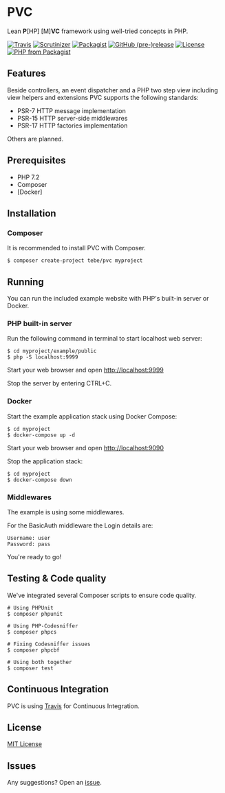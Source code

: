 # PVC

Lean **P**[HP] [M]**VC** framework using well-tried concepts in PHP.  

[![Travis](https://img.shields.io/travis/tbreuss/pvc.svg)](https://travis-ci.org/tbreuss/pvc)
[![Scrutinizer](https://img.shields.io/scrutinizer/g/tbreuss/pvc.svg)](https://scrutinizer-ci.com/g/tbreuss/pvc/)
[![Packagist](https://img.shields.io/packagist/dt/tebe/pvc.svg)](https://packagist.org/packages/tebe/pvc)
[![GitHub (pre-)release](https://img.shields.io/github/release/tbreuss/pvc/all.svg)](https://github.com/tbreuss/pvc/releases)
[![License](https://img.shields.io/github/license/tbreuss/pvc.svg)](https://github.com/tbreuss/pvc/blob/master/LICENSE)
[![PHP from Packagist](https://img.shields.io/packagist/php-v/tebe/pvc.svg)](https://packagist.org/packages/tebe/pvc)


## Features

Beside controllers, an event dispatcher and a PHP two step view including view helpers and extensions PVC supports the following standards:

- PSR-7 HTTP message implementation
- PSR-15 HTTP server-side middlewares
- PSR-17 HTTP factories implementation 

Others are planned.


## Prerequisites

- PHP 7.2
- Composer
- [Docker]


## Installation

### Composer

It is recommended to install PVC with Composer.

    $ composer create-project tebe/pvc myproject


## Running

You can run the included example website with PHP's built-in server or Docker.


### PHP built-in server

Run the following command in terminal to start localhost web server:
 
    $ cd myproject/example/public
    $ php -S localhost:9999

Start your web browser and open <http://localhost:9999>

Stop the server by entering CTRL+C.


### Docker

Start the example application stack using Docker Compose:

    $ cd myproject
    $ docker-compose up -d

Start your web browser and open <http://localhost:9090>

Stop the application stack:

    $ cd myproject
    $ docker-compose down


### Middlewares

The example is using some middlewares.

For the BasicAuth middleware the Login details are:

    Username: user
    Password: pass 

You're ready to go!


## Testing & Code quality

We've integrated several Composer scripts to ensure code quality.

    # Using PHPUnit
    $ composer phpunit

    # Using PHP-Codesniffer
    $ composer phpcs
    
    # Fixing Codesniffer issues
    $ composer phpcbf
    
    # Using both together
    $ composer test


## Continuous Integration

PVC is using [Travis](<https://travis-ci.org/tbreuss/pvc>) for Continuous Integration.


## License

[MIT License](https://github.com/tbreuss/pvc/blob/master/LICENSE)


## Issues

Any suggestions? Open an [issue](https://github.com/tbreuss/pvc/issues).
